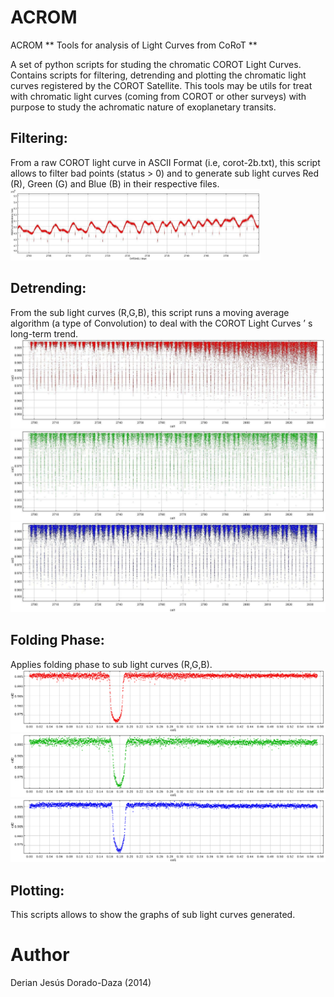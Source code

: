 # ACROM

ACROM
** Tools for analysis of Light Curves from CoRoT **


A set of python scripts for studing the chromatic COROT Light Curves.
Contains scripts for filtering, detrending and plotting  the chromatic light curves registered by the COROT Satellite.
This tools may be utils for treat with chromatic light curves (coming from COROT or other surveys) with purpose to study the  achromatic nature of exoplanetary transits.

## Filtering:
From a raw COROT light curve in ASCII Format (i.e, corot-2b.txt), this script allows to filter bad points (status > 0) and to generate sub light curves Red (R), Green (G) and Blue (B) in their respective files.
<img src="img/Corot 2b_raw.jpg" alt="Drawing" style="width: 400px;"/>

## Detrending: 
From the sub light curves (R,G,B), this script runs a moving average algorithm  (a type of Convolution) to deal  with the COROT Light Curves ’ s long-term trend.
![](img/R_LC_FilteredDetrend.jpg)
![](img/G_LC_FilteredDetrend.jpg)
![](img/B_LC_FilteredDetrend.jpg)

## Folding Phase: 
Applies folding phase to sub light curves (R,G,B).
![](img/R_LC_FilteredDetrendedFoldingPhase.png)
![](img/G_LC_FilteredDetrendedFoldingPhase.png)
![](img/B_LC_FilteredDetrendedFoldingPhase.png)

## Plotting: 
This scripts allows to show the graphs of sub light curves generated.


# Author

Derian Jesús Dorado-Daza (2014)
